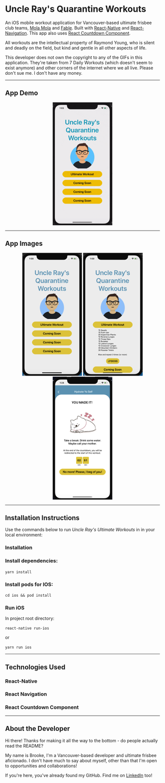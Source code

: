 # Uncle Ray's Quarantine Workouts

An iOS mobile workout application for Vancouver-based ultimate frisbee club teams, [Mola Mola](https://www.facebook.com/molamolaultimate/) and [Fable](https://www.facebook.com/fableultimate). Built with [React-Native](https://reactnative.dev/docs/getting-started) and [React-Navigation](https://reactnavigation.org/). This app also uses [React Countdown Component](https://www.npmjs.com/package/react-native-countdown-component).

All workouts are the intellectual property of Raymond Young, who is silent and deadly on the field, but kind and gentle in all other aspects of life.

This developer does not own the copyright to any of the GIFs in this application. They're taken from 7 Daily Workouts (which doesn't seem to exist anymore) and other corners of the internet where we all live. Please don't sue me. I don't have any money.

---

## App Demo

<p align="center">
<img src="./js/assets/readme_images/demo.gif" height="400"/>
</p>

---

## App Images

<p align="center">

<img src="./js/assets/readme_images/home_screen.png" height="400">
<img src="./js/assets/readme_images/workout_overview.png" height="400">
<img src="./js/assets/readme_images/all_done.png" height="400">
</p>

---

## Installation Instructions

Use the commands below to run _Uncle Ray's Ultimate Workouts_ in in your local environment:

### Installation

### Install dependencies:

`yarn install`

### Install pods for IOS:

`cd ios && pod install`

### Run iOS

In project root directory:

`react-native run-ios`

or

`yarn run ios`

---

## Technologies Used

### React-Native

### React Navigation

### React Countdown Component

---

## About the Developer

Hi there! Thanks for making it all the way to the bottom - do people actually read the README?

My name is Brooke, I'm a Vancouver-based developer and ultimate frisbee aficionado. I don't have much to say about myself, other than that I'm open to opportunities and collaborations!

If you're here, you've already found my GitHub. Find me on [LinkedIn](https://www.linkedin.com/in/brooke-xiang/) too!
